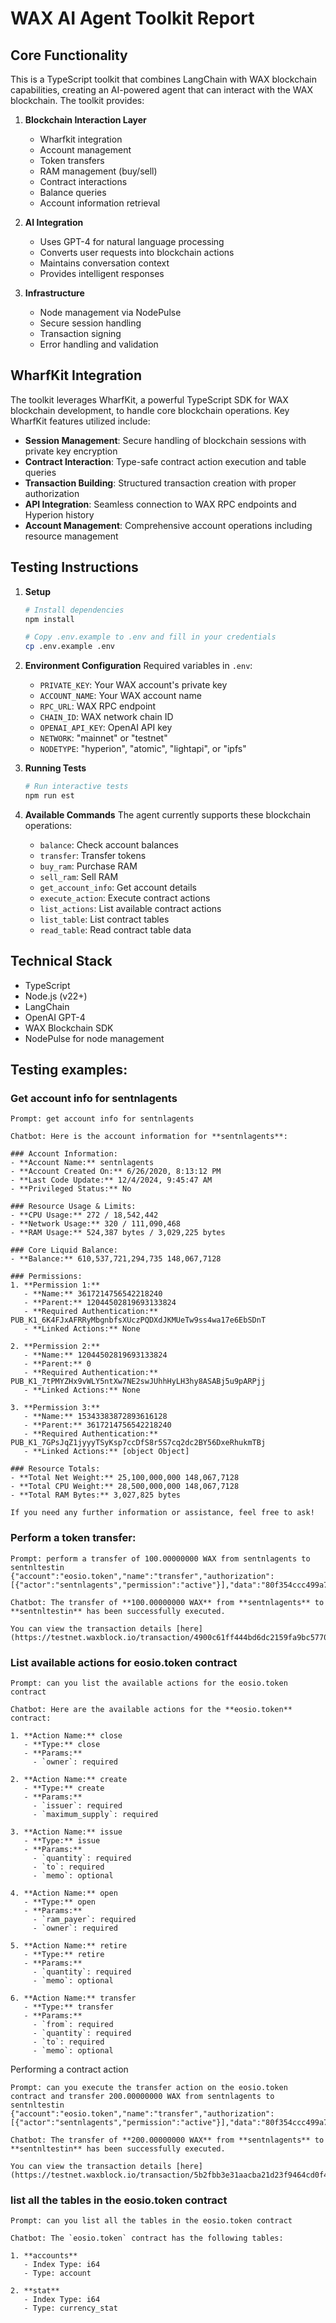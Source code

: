 # WAX AI Agent Toolkit Report

## Core Functionality
This is a TypeScript toolkit that combines LangChain with WAX blockchain capabilities, creating an AI-powered agent that can interact with the WAX blockchain. The toolkit provides:

1. **Blockchain Interaction Layer**
   - Wharfkit integration 
   - Account management
   - Token transfers
   - RAM management (buy/sell)
   - Contract interactions
   - Balance queries
   - Account information retrieval

2. **AI Integration**
   - Uses GPT-4 for natural language processing
   - Converts user requests into blockchain actions
   - Maintains conversation context
   - Provides intelligent responses

3. **Infrastructure**
   - Node management via NodePulse
   - Secure session handling
   - Transaction signing
   - Error handling and validation


## WharfKit Integration
The toolkit leverages WharfKit, a powerful TypeScript SDK for WAX blockchain development, to handle core blockchain operations. Key WharfKit features utilized include:

- **Session Management**: Secure handling of blockchain sessions with private key encryption
- **Contract Interaction**: Type-safe contract action execution and table queries
- **Transaction Building**: Structured transaction creation with proper authorization
- **API Integration**: Seamless connection to WAX RPC endpoints and Hyperion history
- **Account Management**: Comprehensive account operations including resource management

## Testing Instructions

1. **Setup**
   ```bash
   # Install dependencies
   npm install
   
   # Copy .env.example to .env and fill in your credentials
   cp .env.example .env
   ```

2. **Environment Configuration**
   Required variables in `.env`:
   - `PRIVATE_KEY`: Your WAX account's private key
   - `ACCOUNT_NAME`: Your WAX account name
   - `RPC_URL`: WAX RPC endpoint
   - `CHAIN_ID`: WAX network chain ID
   - `OPENAI_API_KEY`: OpenAI API key
   - `NETWORK`: "mainnet" or "testnet"
   - `NODETYPE`: "hyperion", "atomic", "lightapi", or "ipfs"

3. **Running Tests**
   ```bash
   # Run interactive tests
   npm run est

   ```

4. **Available Commands**
   The agent currently supports these blockchain operations:
   - `balance`: Check account balances
   - `transfer`: Transfer tokens
   - `buy_ram`: Purchase RAM
   - `sell_ram`: Sell RAM
   - `get_account_info`: Get account details
   - `execute_action`: Execute contract actions
   - `list_actions`: List available contract actions
   - `list_table`: List contract tables
   - `read_table`: Read contract table data


## Technical Stack
- TypeScript
- Node.js (v22+)
- LangChain
- OpenAI GPT-4
- WAX Blockchain SDK
- NodePulse for node management

## Testing examples:

### Get account info for sentnlagents
```
Prompt: get account info for sentnlagents

Chatbot: Here is the account information for **sentnlagents**:

### Account Information:
- **Account Name:** sentnlagents
- **Account Created On:** 6/26/2020, 8:13:12 PM
- **Last Code Update:** 12/4/2024, 9:45:47 AM
- **Privileged Status:** No

### Resource Usage & Limits:
- **CPU Usage:** 272 / 18,542,442
- **Network Usage:** 320 / 111,090,468
- **RAM Usage:** 524,387 bytes / 3,029,225 bytes

### Core Liquid Balance:
- **Balance:** 610,537,721,294,735 148,067,7128

### Permissions:
1. **Permission 1:**
   - **Name:** 3617214756542218240
   - **Parent:** 12044502819693133824
   - **Required Authentication:** PUB_K1_6K4FJxAFRRyMbgnbfsXUczPQDXdJKMUeTw9ss4wa17e6EbSDnT
   - **Linked Actions:** None

2. **Permission 2:**
   - **Name:** 12044502819693133824
   - **Parent:** 0
   - **Required Authentication:** PUB_K1_7tPMYZHx9vWLY5ntXw7NE2swJUhhHyLH3hy8ASABj5u9pARPjj
   - **Linked Actions:** None

3. **Permission 3:**
   - **Name:** 15343383872893616128
   - **Parent:** 3617214756542218240
   - **Required Authentication:** PUB_K1_7GPsJqZ1jyyyTSyKsp7ccDfS8r5S7cq2dc2BY56DxeRhukmTBj
   - **Linked Actions:** [object Object]

### Resource Totals:
- **Total Net Weight:** 25,100,000,000 148,067,7128
- **Total CPU Weight:** 28,500,000,000 148,067,7128
- **Total RAM Bytes:** 3,027,825 bytes

If you need any further information or assistance, feel free to ask!
```


### Perform a token transfer:

```
Prompt: perform a transfer of 100.00000000 WAX from sentnlagents to sentnltestin
{"account":"eosio.token","name":"transfer","authorization":[{"actor":"sentnlagents","permission":"active"}],"data":"80f354ccc499a7c2305dc62ac799a7c200e40b540200000008574158000000002a5472616e736665722066726f6d2073656e746e6c6167656e747320746f2073656e746e6c74657374696e"}

Chatbot: The transfer of **100.00000000 WAX** from **sentnlagents** to **sentnltestin** has been successfully executed.

You can view the transaction details [here](https://testnet.waxblock.io/transaction/4900c61ff444bd6dc2159fa9bc57708d84c697edd062148326ef3e383f722155).
```

### List available actions for eosio.token contract

```
Prompt: can you list the available actions for the eosio.token contract

Chatbot: Here are the available actions for the **eosio.token** contract:

1. **Action Name:** close
   - **Type:** close
   - **Params:** 
     - `owner`: required

2. **Action Name:** create
   - **Type:** create
   - **Params:** 
     - `issuer`: required
     - `maximum_supply`: required

3. **Action Name:** issue
   - **Type:** issue
   - **Params:** 
     - `quantity`: required
     - `to`: required
     - `memo`: optional

4. **Action Name:** open
   - **Type:** open
   - **Params:** 
     - `ram_payer`: required
     - `owner`: required

5. **Action Name:** retire
   - **Type:** retire
   - **Params:** 
     - `quantity`: required
     - `memo`: optional

6. **Action Name:** transfer
   - **Type:** transfer
   - **Params:** 
     - `from`: required
     - `quantity`: required
     - `to`: required
     - `memo`: optional
```

Performing a contract action

```
Prompt: can you execute the transfer action on the eosio.token contract and transfer 200.00000000 WAX from sentnlagents to sentnltestin
{"account":"eosio.token","name":"transfer","authorization":[{"actor":"sentnlagents","permission":"active"}],"data":"80f354ccc499a7c2305dc62ac799a7c200c817a80400000008574158000000002a5472616e736665722066726f6d2073656e746e6c6167656e747320746f2073656e746e6c74657374696e"}

Chatbot: The transfer of **200.00000000 WAX** from **sentnlagents** to **sentnltestin** has been successfully executed.

You can view the transaction details [here](https://testnet.waxblock.io/transaction/5b2fbb3e31aacba21d23f9464cd0f48bb1ed9edeec705ed7c4c9fd4cc48447d1).

```



### list all the tables in the eosio.token contract


```
Prompt: can you list all the tables in the eosio.token contract

Chatbot: The `eosio.token` contract has the following tables:

1. **accounts**
   - Index Type: i64
   - Type: account

2. **stat**
   - Index Type: i64
   - Type: currency_stat
```